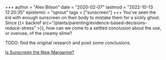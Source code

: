 +++
author = "Alex Bilson"
date = "2020-02-07"
lastmod = "2022-10-13 12:20:35"
epistemic = "sprout"
tags = ["sunscreen"]
+++
You've seen the kid with enough sunscreen on their body to mistake them for a sickly ghost. Since {{< backref src="/plants/parenting/evidence-based-decisions-reduce-stress" >}}, how can we come to a settled conclusion about the use, or overuse, of the creamy slime?

TODO: find the original research and posit some conclusions.

[Is Sunscreen the New Margarine?](https://www.outsideonline.com/health/wellness/sunscreen-sun-exposure-skin-cancer-science/)
